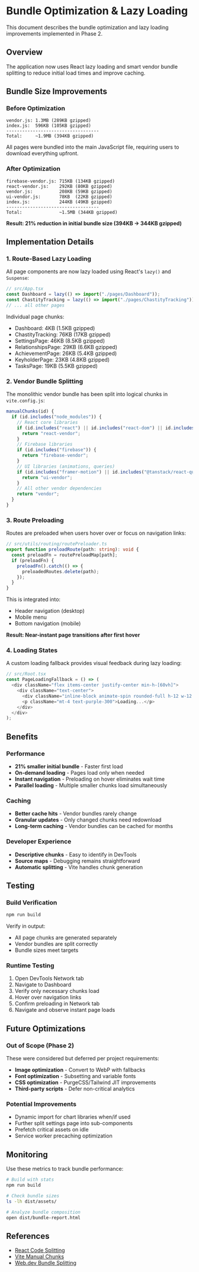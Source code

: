 # Bundle Optimization & Lazy Loading

This document describes the bundle optimization and lazy loading improvements implemented in Phase 2.

## Overview

The application now uses React lazy loading and smart vendor bundle splitting to reduce initial load times and improve caching.

## Bundle Size Improvements

### Before Optimization
```
vendor.js: 1.3MB (289KB gzipped)
index.js:  596KB (105KB gzipped)
-----------------------------------
Total:     ~1.9MB (394KB gzipped)
```

All pages were bundled into the main JavaScript file, requiring users to download everything upfront.

### After Optimization
```
firebase-vendor.js: 715KB (134KB gzipped)
react-vendor.js:    292KB (80KB gzipped)  
vendor.js:          208KB (59KB gzipped)
ui-vendor.js:       78KB  (22KB gzipped)
index.js:           244KB (49KB gzipped)
-----------------------------------
Total:              ~1.5MB (344KB gzipped)
```

**Result: 21% reduction in initial bundle size (394KB → 344KB gzipped)**

## Implementation Details

### 1. Route-Based Lazy Loading

All page components are now lazy loaded using React's `lazy()` and `Suspense`:

```typescript
// src/App.tsx
const Dashboard = lazy(() => import("./pages/Dashboard"));
const ChastityTracking = lazy(() => import("./pages/ChastityTracking"));
// ... all other pages
```

Individual page chunks:
- Dashboard: 4KB (1.5KB gzipped)
- ChastityTracking: 76KB (17KB gzipped)
- SettingsPage: 46KB (8.5KB gzipped)
- RelationshipsPage: 29KB (6.6KB gzipped)
- AchievementPage: 26KB (5.4KB gzipped)
- KeyholderPage: 23KB (4.8KB gzipped)
- TasksPage: 19KB (5.5KB gzipped)

### 2. Vendor Bundle Splitting

The monolithic vendor bundle has been split into logical chunks in `vite.config.js`:

```javascript
manualChunks(id) {
  if (id.includes("node_modules")) {
    // React core libraries
    if (id.includes("react") || id.includes("react-dom") || id.includes("react-router-dom")) {
      return "react-vendor";
    }
    // Firebase libraries
    if (id.includes("firebase")) {
      return "firebase-vendor";
    }
    // UI libraries (animations, queries)
    if (id.includes("framer-motion") || id.includes("@tanstack/react-query")) {
      return "ui-vendor";
    }
    // All other vendor dependencies
    return "vendor";
  }
}
```

### 3. Route Preloading

Routes are preloaded when users hover over or focus on navigation links:

```typescript
// src/utils/routing/routePreloader.ts
export function preloadRoute(path: string): void {
  const preloadFn = routePreloadMap[path];
  if (preloadFn) {
    preloadFn().catch(() => {
      preloadedRoutes.delete(path);
    });
  }
}
```

This is integrated into:
- Header navigation (desktop)
- Mobile menu
- Bottom navigation (mobile)

**Result: Near-instant page transitions after first hover**

### 4. Loading States

A custom loading fallback provides visual feedback during lazy loading:

```typescript
// src/Root.tsx
const PageLoadingFallback = () => (
  <div className="flex items-center justify-center min-h-[60vh]">
    <div className="text-center">
      <div className="inline-block animate-spin rounded-full h-12 w-12 border-b-2 border-purple-600"></div>
      <p className="mt-4 text-purple-300">Loading...</p>
    </div>
  </div>
);
```

## Benefits

### Performance
- **21% smaller initial bundle** - Faster first load
- **On-demand loading** - Pages load only when needed
- **Instant navigation** - Preloading on hover eliminates wait time
- **Parallel loading** - Multiple smaller chunks load simultaneously

### Caching
- **Better cache hits** - Vendor bundles rarely change
- **Granular updates** - Only changed chunks need redownload
- **Long-term caching** - Vendor bundles can be cached for months

### Developer Experience
- **Descriptive chunks** - Easy to identify in DevTools
- **Source maps** - Debugging remains straightforward
- **Automatic splitting** - Vite handles chunk generation

## Testing

### Build Verification
```bash
npm run build
```

Verify in output:
- All page chunks are generated separately
- Vendor bundles are split correctly
- Bundle sizes meet targets

### Runtime Testing
1. Open DevTools Network tab
2. Navigate to Dashboard
3. Verify only necessary chunks load
4. Hover over navigation links
5. Confirm preloading in Network tab
6. Navigate and observe instant page loads

## Future Optimizations

### Out of Scope (Phase 2)
These were considered but deferred per project requirements:

- **Image optimization** - Convert to WebP with fallbacks
- **Font optimization** - Subsetting and variable fonts
- **CSS optimization** - PurgeCSS/Tailwind JIT improvements
- **Third-party scripts** - Defer non-critical analytics

### Potential Improvements
- Dynamic import for chart libraries when/if used
- Further split settings page into sub-components
- Prefetch critical assets on idle
- Service worker precaching optimization

## Monitoring

Use these metrics to track bundle performance:

```bash
# Build with stats
npm run build

# Check bundle sizes
ls -lh dist/assets/

# Analyze bundle composition
open dist/bundle-report.html
```

## References

- [React Code Splitting](https://react.dev/reference/react/lazy)
- [Vite Manual Chunks](https://vitejs.dev/guide/build.html#chunking-strategy)
- [Web.dev Bundle Splitting](https://web.dev/reduce-javascript-payloads-with-code-splitting/)
